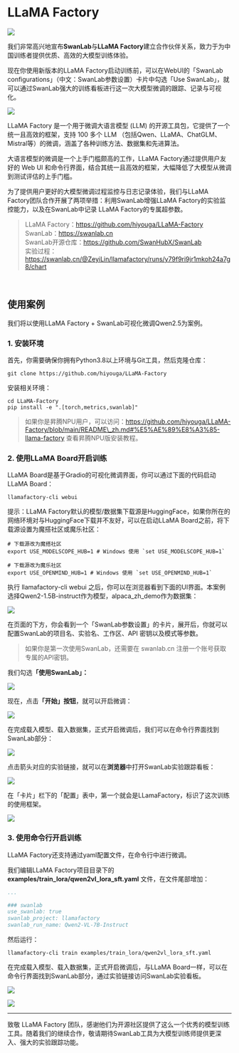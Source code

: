 # LLaMA Factory

![](/zh/guide_cloud/integration/llama_factory/0.png)

我们非常高兴地宣布**SwanLab**与**LLaMA Factory**建立合作伙伴关系，致力于为中国训练者提供优质、高效的大模型训练体验。

现在你使用新版本的LLaMA Factory启动训练前，可以在WebUI的「SwanLab configurations」（中文：SwanLab参数设置）卡片中勾选「Use SwanLab」，就可以通过SwanLab强大的训练看板进行这一次大模型微调的跟踪、记录与可视化。

![](/zh/guide_cloud/integration/llama_factory/1.png)

LLaMA Factory 是一个用于微调大语言模型 (LLM) 的开源工具包，它提供了一个统一且高效的框架，支持 100 多个 LLM （包括Qwen、LLaMA、ChatGLM、Mistral等）的微调，涵盖了各种训练方法、数据集和先进算法。

大语言模型的微调是一个上手门槛颇高的工作，LLaMA Factory通过提供用户友好的 Web UI 和命令行界面，结合其统一且高效的框架，大幅降低了大模型从微调到测试评估的上手门槛。

为了提供用户更好的大模型微调过程监控与日志记录体验，我们与LLaMA Factory团队合作开展了两项举措：利用SwanLab增强LLaMA Factory的实验监控能力，以及在SwanLab中记录 LLaMA Factory的专属超参数。


> LLaMA Factory：https://github.com/hiyouga/LLaMA-Factory  
> SwanLab：https://swanlab.cn  
> SwanLab开源仓库：https://github.com/SwanHubX/SwanLab  
> 实验过程：https://swanlab.cn/@ZeyiLin/llamafactory/runs/y79f9ri9jr1mkoh24a7g8/chart

<br>

## 使用案例

我们将以使用LLaMA Factory + SwanLab可视化微调Qwen2.5为案例。

### 1. 安装环境

首先，你需要确保你拥有Python3.8以上环境与Git工具，然后克隆仓库：

```shellscript
git clone https://github.com/hiyouga/LLaMA-Factory
```

安装相关环境：

```shellscript
cd LLaMA-Factory
pip install -e ".[torch,metrics,swanlab]"
```

> 如果你是昇腾NPU用户，可以访问：https://github.com/hiyouga/LLaMA-Factory/blob/main/README\_zh.md#%E5%AE%89%E8%A3%85-llama-factory 查看昇腾NPU版安装教程。

### 2. 使用LLaMA Board开启训练

LLaMA Board是基于Gradio的可视化微调界面，你可以通过下面的代码启动LLaMA Board：

```shellscript
llamafactory-cli webui
```

提示：LLaMA Factory默认的模型/数据集下载源是HuggingFace，如果你所在的网络环境对与HuggingFace下载并不友好，可以在启动LLaMA Board之前，将下载源设置为魔搭社区或魔乐社区：

```shellscript
# 下载源改为魔搭社区
export USE_MODELSCOPE_HUB=1 # Windows 使用 `set USE_MODELSCOPE_HUB=1`

# 下载源改为魔乐社区
export USE_OPENMIND_HUB=1 # Windows 使用 `set USE_OPENMIND_HUB=1`
```

执行 llamafactory-cli webui 之后，你可以在浏览器看到下面的UI界面。本案例选择Qwen2-1.5B-instruct作为模型，alpaca\_zh\_demo作为数据集：

![](/zh/guide_cloud/integration/llama_factory/2.png)

在页面的下方，你会看到一个「SwanLab参数设置」的卡片，展开后，你就可以配置SwanLab的项目名、实验名、工作区、API 密钥以及模式等参数。

> 如果你是第一次使用SwanLab，还需要在 swanlab.cn 注册一个账号获取专属的API密钥。

我们勾&#x9009;**「使用SwanLab」：**

![](/zh/guide_cloud/integration/llama_factory/3.png)

现在，点&#x51FB;**「开始」按钮**，就可以开启微调：

![](/zh/guide_cloud/integration/llama_factory/4.png)

在完成载入模型、载入数据集，正式开启微调后，我们可以在命令行界面找到SwanLab部分：

![](/zh/guide_cloud/integration/llama_factory/5.png)

点击箭头对应的实验链接，就可以在**浏览器**中打开SwanLab实验跟踪看板：

![](/zh/guide_cloud/integration/llama_factory/6.png)

在「卡片」栏下的「配置」表中，第一个就会是LLamaFactory，标识了这次训练的使用框架。

![](/zh/guide_cloud/integration/llama_factory/7.png)



### 3. 使用命令行开启训练

LLaMA Factory还支持通过yaml配置文件，在命令行中进行微调。

我们编辑LLaMA Factory项目目录下的 **examples/train\_lora/qwen2vl\_lora\_sft.yaml** 文件，在文件尾部增加：

```yaml
...

### swanlab
use_swanlab: true
swanlab_project: llamafactory
swanlab_run_name: Qwen2-VL-7B-Instruct
```

然后运行：

```shellscript
llamafactory-cli train examples/train_lora/qwen2vl_lora_sft.yaml
```

在完成载入模型、载入数据集，正式开启微调后，与LLaMA Board一样，可以在命令行界面找到SwanLab部分，通过实验链接访问SwanLab实验看板。

![](/zh/guide_cloud/integration/llama_factory/8.png)

![](/zh/guide_cloud/integration/llama_factory/9.png)

***

致敬 LLaMA Factory 团队，感谢他们为开源社区提供了这么一个优秀的模型训练工具。随着我们的继续合作，敬请期待SwanLab工具为大模型训练师提供更深入、强大的实验跟踪功能。